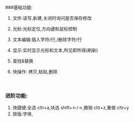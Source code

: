 ###基础功能:

1. 文件:读写,新建,关闭时询问是否保存修改

2. 光标:光标定位,方向键和鼠标控制

3. 文本编辑:插入字符/行,/删除字符/行

4. 显示:实时显示光标和文本,所见即所得(刷新)

5. 查找&替换

6. 快操作: 拷贝,粘贴,删除

   ​

### 进阶功能:

1. 快捷键:全选 cltr+a,块选 shift+←/→,撤销 cltr+z,重做 cltr+y
2. 排版:字体,









